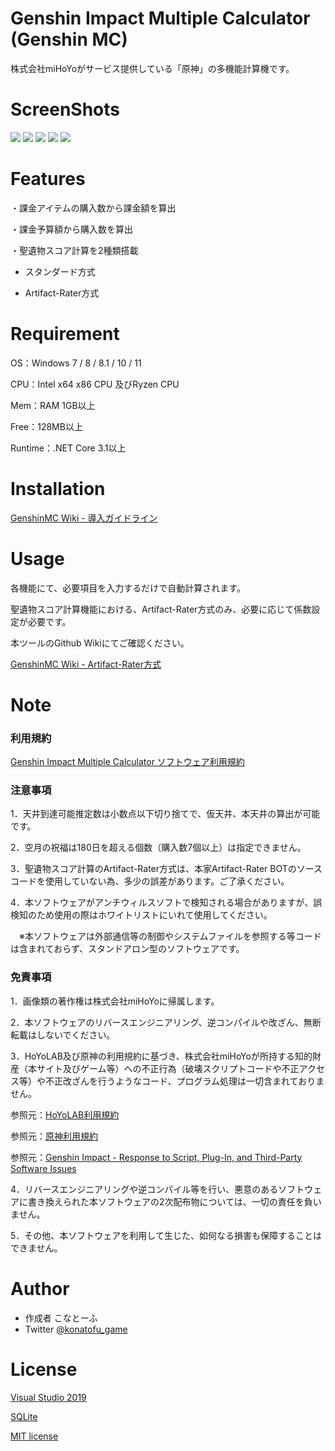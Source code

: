 # Genshin Impact Multiple Calculator (Genshin MC)
 
株式会社miHoYoがサービス提供している「原神」の多機能計算機です。

# ScreenShots
 
![](/images/1.png)
![](/images//2.png)
![](/images//artifact-std.png)
![](/images//artifact-ar.png)
![](/images//5.png)
 
# Features
 
・課金アイテムの購入数から課金額を算出

・課金予算額から購入数を算出

・聖遺物スコア計算を2種類搭載

  - スタンダード方式
  
  - Artifact-Rater方式
 
# Requirement
 
OS：Windows 7 / 8 / 8.1 / 10 / 11

CPU：Intel x64 x86 CPU 及びRyzen CPU

Mem：RAM 1GB以上

Free：128MB以上

Runtime：.NET Core 3.1以上  
 
# Installation
 
[GenshinMC Wiki - 導入ガイドライン](https://github.com/konatofu/GenshinMC/wiki/%E5%B0%8E%E5%85%A5%E3%82%AC%E3%82%A4%E3%83%89%E3%83%A9%E3%82%A4%E3%83%B3)

# Usage
 
各機能にて、必要項目を入力するだけで自動計算されます。

聖遺物スコア計算機能における、Artifact-Rater方式のみ、必要に応じて係数設定が必要です。

本ツールのGithub Wikiにてご確認ください。

[GenshinMC Wiki - Artifact-Rater方式](https://github.com/konatofu/GenshinMC/wiki/%233---%E8%81%96%E9%81%BA%E7%89%A9%E3%82%B9%E3%82%B3%E3%82%A2%E3%83%AA%E3%83%B3%E3%82%B0%E6%A9%9F%E8%83%BD#artifact-rater%E6%96%B9%E5%BC%8F)
 
# Note

### 利用規約

[Genshin Impact Multiple Calculator ソフトウェア利用規約](https://github.com/konatofu/GenshinMC/blob/master/Term%20of%20Use_jp.md)
 
### 注意事項

1．天井到達可能推定数は小数点以下切り捨てで、仮天井、本天井の算出が可能です。

2．空月の祝福は180日を超える個数（購入数7個以上）は指定できません。

3．聖遺物スコア計算のArtifact-Rater方式は、本家Artifact-Rater BOTのソースコードを使用していない為、多少の誤差があります。ご了承ください。

4．本ソフトウェアがアンチウィルスソフトで検知される場合がありますが、誤検知のため使用の際はホワイトリストにいれて使用してください。

　※本ソフトウェアは外部通信等の制御やシステムファイルを参照する等コードは含まれておらず、スタンドアロン型のソフトウェアです。
 

### 免責事項
1．画像類の著作権は株式会社miHoYoに帰属します。

2．本ソフトウェアのリバースエンジニアリング、逆コンパイルや改ざん、無断転載はしないでください。

3．HoYoLAB及び原神の利用規約に基づき、株式会社miHoYoが所持する知的財産（本サイト及びゲーム等）への不正行為（破壊スクリプトコードや不正アクセス等）や不正改ざんを行うようなコード、プログラム処理は一切含まれておりません。

参照元：[HoYoLAB利用規約](https://www.hoyolab.com/agreement)

参照元：[原神利用規約](https://genshin.mihoyo.com/ja/company/terms)

参照元：[Genshin Impact - Response to Script, Plug-In, and Third-Party Software Issues](https://genshin.mihoyo.com/en/news/detail/5763)

4．リバースエンジニアリングや逆コンパイル等を行い、悪意のあるソフトウェアに書き換えられた本ソフトウェアの2次配布物については、一切の責任を負いません。

5．その他、本ソフトウェアを利用して生じた、如何なる損害も保障することはできません。
 
# Author
  
* 作成者 こなとーふ
* Twitter [@konatofu_game](https://twitter.com/konatofu_game)

# License
[Visual Studio 2019](https://visualstudio.microsoft.com/)

[SQLite](https://ja.wikipedia.org/wiki/SQLite)

[MIT license](https://en.wikipedia.org/wiki/MIT_License)
